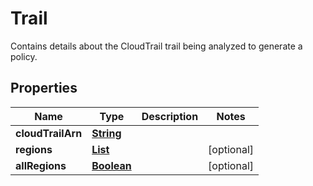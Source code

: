 

# Trail

Contains details about the CloudTrail trail being analyzed to generate a policy.

## Properties

| Name | Type | Description | Notes |
|------------ | ------------- | ------------- | -------------|
|**cloudTrailArn** | [**String**](String.md) |  |  |
|**regions** | [**List**](List.md) |  |  [optional] |
|**allRegions** | [**Boolean**](Boolean.md) |  |  [optional] |



